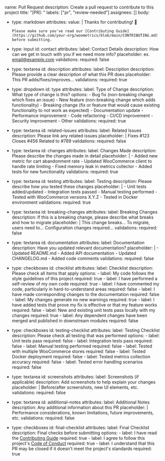 name: Pull Request
description: Create a pull request to contribute to this project
title: "[PR]: "
labels: ["pr", "review-needed"]
assignees: []
body:
  - type: markdown
    attributes:
      value: |
        Thanks for contributing! 🎉
        
        Please make sure you've read our [Contributing Guide](https://github.com/your-org/woometrics/blob/main/CONTRIBUTING.md) before submitting.
  
  - type: input
    id: contact
    attributes:
      label: Contact Details
      description: How can we get in touch with you if we need more info?
      placeholder: ex. email@example.com
    validations:
      required: false
  
  - type: textarea
    id: description
    attributes:
      label: Description
      description: Please provide a clear description of what this PR does
      placeholder: This PR adds/fixes/improves...
    validations:
      required: true
  
  - type: dropdown
    id: type
    attributes:
      label: Type of Change
      description: What type of change is this?
      options:
        - Bug fix (non-breaking change which fixes an issue)
        - New feature (non-breaking change which adds functionality)
        - Breaking change (fix or feature that would cause existing functionality to not work as expected)
        - Documentation update
        - Performance improvement
        - Code refactoring
        - CI/CD improvement
        - Security improvement
        - Other
    validations:
      required: true
  
  - type: textarea
    id: related-issues
    attributes:
      label: Related Issues
      description: Please link any related issues
      placeholder: |
        Fixes #123
        Closes #456
        Related to #789
    validations:
      required: false
  
  - type: textarea
    id: changes
    attributes:
      label: Changes Made
      description: Please describe the changes made in detail
      placeholder: |
        - Added new metric for cart abandonment rate
        - Updated WooCommerce client to handle rate limiting
        - Fixed memory leak in metrics collector
        - Added tests for new functionality
    validations:
      required: true
  
  - type: textarea
    id: testing
    attributes:
      label: Testing
      description: Please describe how you tested these changes
      placeholder: |
        - Unit tests added/updated
        - Integration tests passed
        - Manual testing performed
        - Tested with WooCommerce versions X.Y.Z
        - Tested in Docker environment
    validations:
      required: true
  
  - type: textarea
    id: breaking-changes
    attributes:
      label: Breaking Changes
      description: If this is a breaking change, please describe what breaks and how to migrate
      placeholder: |
        This change breaks...
        To migrate, users need to...
        Configuration changes required...
    validations:
      required: false
  
  - type: textarea
    id: documentation
    attributes:
      label: Documentation
      description: Have you updated relevant documentation?
      placeholder: |
        - Updated README.md
        - Added API documentation
        - Updated CHANGELOG.md
        - Added code comments
    validations:
      required: false
  
  - type: checkboxes
    id: checklist
    attributes:
      label: Checklist
      description: Please check all items that apply
      options:
        - label: My code follows the style guidelines of this project
          required: true
        - label: I have performed a self-review of my own code
          required: true
        - label: I have commented my code, particularly in hard-to-understand areas
          required: false
        - label: I have made corresponding changes to the documentation
          required: false
        - label: My changes generate no new warnings
          required: true
        - label: I have added tests that prove my fix is effective or that my feature works
          required: false
        - label: New and existing unit tests pass locally with my changes
          required: true
        - label: Any dependent changes have been merged and published in downstream modules
          required: false
  
  - type: checkboxes
    id: testing-checklist
    attributes:
      label: Testing Checklist
      description: Please check all testing that was performed
      options:
        - label: Unit tests pass
          required: false
        - label: Integration tests pass
          required: false
        - label: Manual testing performed
          required: false
        - label: Tested with multiple WooCommerce stores
          required: false
        - label: Tested Docker deployment
          required: false
        - label: Tested metrics collection accuracy
          required: false
        - label: Tested error handling scenarios
          required: false
  
  - type: textarea
    id: screenshots
    attributes:
      label: Screenshots (if applicable)
      description: Add screenshots to help explain your changes
      placeholder: |
        Before/after screenshots, new UI elements, etc.
    validations:
      required: false
  
  - type: textarea
    id: additional-notes
    attributes:
      label: Additional Notes
      description: Any additional information about this PR
      placeholder: |
        Performance considerations, known limitations, future improvements, etc.
    validations:
      required: false
  
  - type: checkboxes
    id: final-checklist
    attributes:
      label: Final Checklist
      description: Final checks before submitting
      options:
        - label: I have read the [Contributing Guide](https://github.com/your-org/woometrics/blob/main/CONTRIBUTING.md)
          required: true
        - label: I agree to follow this project's [Code of Conduct](https://github.com/your-org/woometrics/blob/main/CODE_OF_CONDUCT.md)
          required: true
        - label: I understand that this PR may be closed if it doesn't meet the project's standards
          required: true